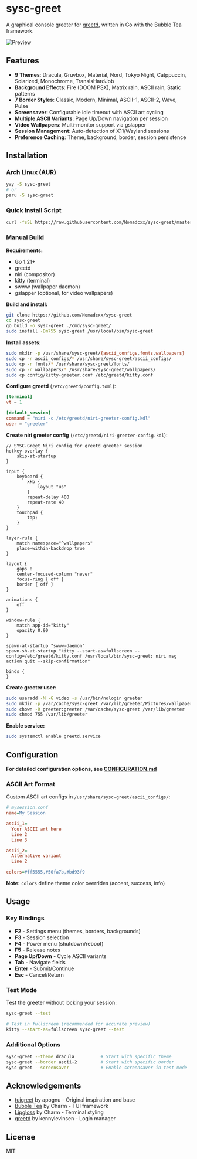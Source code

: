 # sysc-greet

A graphical console greeter for [greetd](https://git.sr.ht/~kennylevinsen/greetd), written in Go with the Bubble Tea framework.

![Preview](https://github.com/Nomadcxx/sysc-greet/raw/master/assets/showcase.gif)

## Features

- **9 Themes**: Dracula, Gruvbox, Material, Nord, Tokyo Night, Catppuccin, Solarized, Monochrome, TransIsHardJob
- **Background Effects**: Fire (DOOM PSX), Matrix rain, ASCII rain, Static patterns
- **7 Border Styles**: Classic, Modern, Minimal, ASCII-1, ASCII-2, Wave, Pulse
- **Screensaver**: Configurable idle timeout with ASCII art cycling
- **Multiple ASCII Variants**: Page Up/Down navigation per session
- **Video Wallpapers**: Multi-monitor support via gslapper
- **Session Management**: Auto-detection of X11/Wayland sessions
- **Preference Caching**: Theme, background, border, session persistence

## Installation

### Arch Linux (AUR)

```bash
yay -S sysc-greet
# or
paru -S sysc-greet
```

### Quick Install Script

```bash
curl -fsSL https://raw.githubusercontent.com/Nomadcxx/sysc-greet/master/install.sh | sudo bash
```

### Manual Build

**Requirements:**
- Go 1.21+
- greetd
- niri (compositor)
- kitty (terminal)
- swww (wallpaper daemon)
- gslapper (optional, for video wallpapers)

**Build and install:**

```bash
git clone https://github.com/Nomadcxx/sysc-greet
cd sysc-greet
go build -o sysc-greet ./cmd/sysc-greet/
sudo install -Dm755 sysc-greet /usr/local/bin/sysc-greet
```

**Install assets:**

```bash
sudo mkdir -p /usr/share/sysc-greet/{ascii_configs,fonts,wallpapers}
sudo cp -r ascii_configs/* /usr/share/sysc-greet/ascii_configs/
sudo cp -r fonts/* /usr/share/sysc-greet/fonts/
sudo cp -r wallpapers/* /usr/share/sysc-greet/wallpapers/
sudo cp config/kitty-greeter.conf /etc/greetd/kitty.conf
```

**Configure greetd** (`/etc/greetd/config.toml`):

```toml
[terminal]
vt = 1

[default_session]
command = "niri -c /etc/greetd/niri-greeter-config.kdl"
user = "greeter"
```

**Create niri greeter config** (`/etc/greetd/niri-greeter-config.kdl`):

```kdl
// SYSC-Greet Niri config for greetd greeter session
hotkey-overlay {
    skip-at-startup
}

input {
    keyboard {
        xkb {
            layout "us"
        }
        repeat-delay 400
        repeat-rate 40
    }
    touchpad {
        tap;
    }
}

layer-rule {
    match namespace="^wallpaper$"
    place-within-backdrop true
}

layout {
    gaps 0
    center-focused-column "never"
    focus-ring { off }
    border { off }
}

animations {
    off
}

window-rule {
    match app-id="kitty"
    opacity 0.90
}

spawn-at-startup "swww-daemon"
spawn-sh-at-startup "kitty --start-as=fullscreen --config=/etc/greetd/kitty.conf /usr/local/bin/sysc-greet; niri msg action quit --skip-confirmation"

binds {
}
```

**Create greeter user:**

```bash
sudo useradd -M -G video -s /usr/bin/nologin greeter
sudo mkdir -p /var/cache/sysc-greet /var/lib/greeter/Pictures/wallpapers
sudo chown -R greeter:greeter /var/cache/sysc-greet /var/lib/greeter
sudo chmod 755 /var/lib/greeter
```

**Enable service:**

```bash
sudo systemctl enable greetd.service
```

## Configuration

**For detailed configuration options, see [CONFIGURATION.md](https://github.com/Nomadcxx/sysc-greet/blob/master/CONFIGURATION.md)**

### ASCII Art Format

Custom ASCII art configs in `/usr/share/sysc-greet/ascii_configs/`:

```ini
# mysession.conf
name=My Session

ascii_1=
  Your ASCII art here
  Line 2
  Line 3

ascii_2=
  Alternative variant
  Line 2

colors=#ff5555,#50fa7b,#bd93f9
```

**Note:** `colors` define theme color overrides (accent, success, info)

## Usage

### Key Bindings

- **F2** - Settings menu (themes, borders, backgrounds)
- **F3** - Session selection
- **F4** - Power menu (shutdown/reboot)
- **F5** - Release notes
- **Page Up/Down** - Cycle ASCII variants
- **Tab** - Navigate fields
- **Enter** - Submit/Continue
- **Esc** - Cancel/Return

### Test Mode

Test the greeter without locking your session:

```bash
sysc-greet --test

# Test in fullscreen (recommended for accurate preview)
kitty --start-as=fullscreen sysc-greet --test
```

### Additional Options

```bash
sysc-greet --theme dracula          # Start with specific theme
sysc-greet --border ascii-2         # Start with specific border
sysc-greet --screensaver            # Enable screensaver in test mode
```

## Acknowledgements

- [tuigreet](https://github.com/apognu/tuigreet) by apognu - Original inspiration and base
- [Bubble Tea](https://github.com/charmbracelet/bubbletea) by Charm - TUI framework
- [Lipgloss](https://github.com/charmbracelet/lipgloss) by Charm - Terminal styling
- [greetd](https://git.sr.ht/~kennylevinsen/greetd) by kennylevinsen - Login manager

## License

MIT
